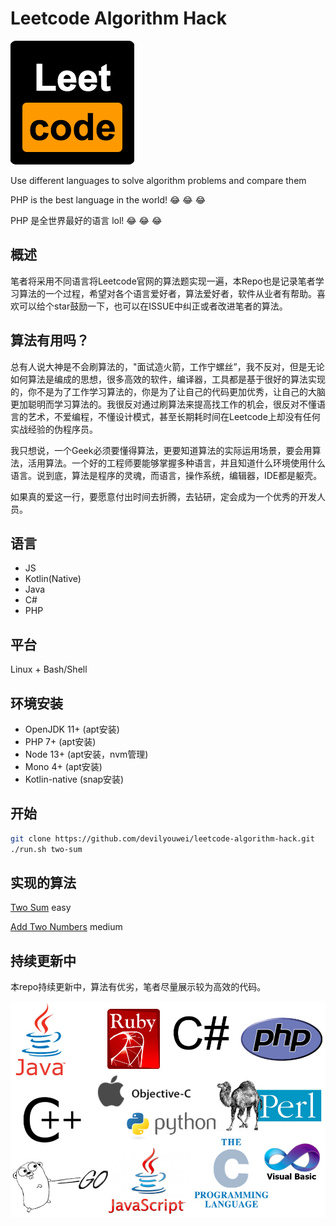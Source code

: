 # Leetcode Algorithm Hack

![Leetcode](logo.png)

Use different languages to solve algorithm problems and compare them

PHP is the best language in the world! :joy: :joy: :joy:

PHP 是全世界最好的语言 lol! :joy: :joy: :joy:

## 概述

笔者将采用不同语言将Leetcode官网的算法题实现一遍，本Repo也是记录笔者学习算法的一个过程，希望对各个语言爱好者，算法爱好者，软件从业者有帮助。喜欢可以给个star鼓励一下，也可以在ISSUE中纠正或者改进笔者的算法。

## 算法有用吗？

总有人说大神是不会刷算法的，"面试造火箭，工作宁螺丝”，我不反对，但是无论如何算法是编成的思想，很多高效的软件，编译器，工具都是基于很好的算法实现的，你不是为了工作学习算法的，你是为了让自己的代码更加优秀，让自己的大脑更加聪明而学习算法的。我很反对通过刷算法来提高找工作的机会，很反对不懂语言的艺术，不爱编程，不懂设计模式，甚至长期耗时间在Leetcode上却没有任何实战经验的伪程序员。

我只想说，一个Geek必须要懂得算法，更要知道算法的实际运用场景，要会用算法，活用算法。一个好的工程师要能够掌握多种语言，并且知道什么环境使用什么语言。说到底，算法是程序的灵魂，而语言，操作系统，编辑器，IDE都是躯壳。

如果真的爱这一行，要愿意付出时间去折腾，去钻研，定会成为一个优秀的开发人员。

## 语言

- JS
- Kotlin(Native)
- Java
- C#
- PHP

## 平台

Linux + Bash/Shell

## 环境安装

- OpenJDK 11+ (apt安装)
- PHP 7+ (apt安装)
- Node 13+ (apt安装，nvm管理)
- Mono 4+ (apt安装)
- Kotlin-native (snap安装)

## 开始

```bash
git clone https://github.com/devilyouwei/leetcode-algorithm-hack.git
./run.sh two-sum
```

## 实现的算法

[Two Sum](two-sum/) easy

[Add Two Numbers](add-two-numbers/) medium

## 持续更新中

本repo持续更新中，算法有优劣，笔者尽量展示较为高效的代码。

![Languages](languages.jpg)
